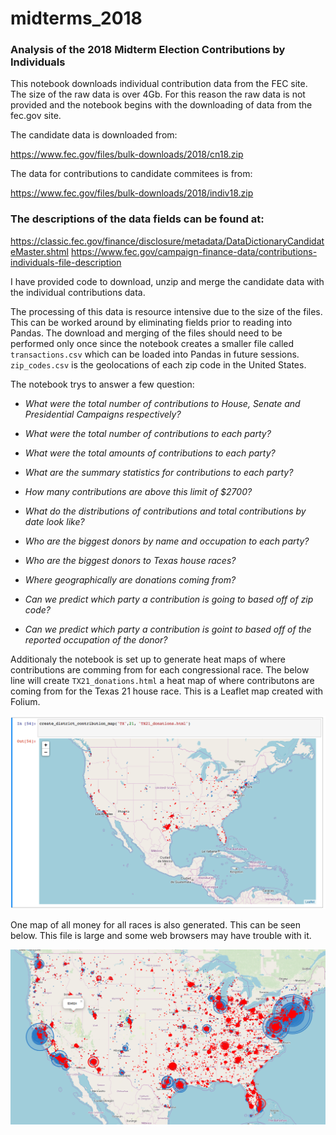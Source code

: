 # midterms_2018
### Analysis of the 2018 Midterm Election Contributions by Individuals



This notebook downloads individual contribution data from the FEC site.  The size of the raw data is over 4Gb.  For this reason the raw data is not provided and the notebook begins with the downloading of data from the fec.gov site.

The candidate data is downloaded from:

<https://www.fec.gov/files/bulk-downloads/2018/cn18.zip>

The data for contributions to candidate commitees is from:

<https://www.fec.gov/files/bulk-downloads/2018/indiv18.zip>

### The descriptions of the data fields can be found at:

<https://classic.fec.gov/finance/disclosure/metadata/DataDictionaryCandidateMaster.shtml>
<https://www.fec.gov/campaign-finance-data/contributions-individuals-file-description>

I have provided code to download, unzip and merge the candidate data with the individual contributions data.

The processing of this data is resource intensive due to the size of the files.  This can be worked around by eliminating fields prior to reading into Pandas.  The download and merging of the files should need to be performed only once since the notebook creates a smaller file called `transactions.csv` which can be loaded into Pandas in future sessions. `zip_codes.csv` is the geolocations of each zip code in the United States.

The notebook trys to answer a few question:

* *What were the total number of contributions to House, Senate and Presidential Campaigns respectively?*
 
* *What were the total number of contributions to each party?*
 
* *What were the total amounts of contributions to each party?*
* *What are the summary statistics for contributions to each party?*
* *How many contributions are above this limit of $2700?*
* *What do the distributions of contributions and total contributions by date look like?*
* *Who are the biggest donors by name and occupation to each party?*
* *Who are the biggest donors to Texas house races?*
* *Where geographically are donations coming from?*
* *Can we predict which party a contribution is going to based off of zip code?*
* *Can we predict which party a contribution is goint to based off of the reported occupation of the donor?*

Additionaly the notebook is set up to generate heat maps of where contributions are comming from for each congressional race.  The below line will create `TX21_donations.html` a heat map of where contributons are coming from for the Texas 21 house race.  This is a Leaflet map created with Folium.

![Map of all donors](create_district_contributions.png "TX21")



One map of all money for all races is also generated.  This can be seen below.  This file is large and some web browsers may have trouble with it.







![Map of all donors](Sample_map_all_donors.png "All_donors")


